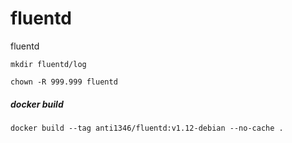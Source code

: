 # fluentd
fluentd

```
mkdir fluentd/log
```
```
chown -R 999.999 fluentd
```
##### docker build
```
docker build --tag anti1346/fluentd:v1.12-debian --no-cache .
```